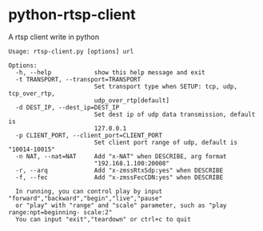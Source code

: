# python-rtsp-client
A rtsp client write in python

    Usage: rtsp-client.py [options] url
    
    Options:
      -h, --help            show this help message and exit
      -t TRANSPORT, --transport=TRANSPORT
                            Set transport type when SETUP: tcp, udp, tcp_over_rtp,
                            udp_over_rtp[default]
      -d DEST_IP, --dest_ip=DEST_IP
                            Set dest ip of udp data transmission, default is
                            127.0.0.1
      -p CLIENT_PORT, --client_port=CLIENT_PORT
                            Set client port range of udp, default is "10014-10015"
      -n NAT, --nat=NAT     Add "x-NAT" when DESCRIBE, arg format
                            "192.168.1.100:20008"
      -r, --arq             Add "x-zmssRtxSdp:yes" when DESCRIBE
      -f, --fec             Add "x-zmssFecCDN:yes" when DESCRIBE
    
      In running, you can control play by input "forward","backward","begin","live","pause"
      or "play" with "range" and "scale" parameter, such as "play range:npt=beginning- scale:2"
      You can input "exit","teardown" or ctrl+c to quit
